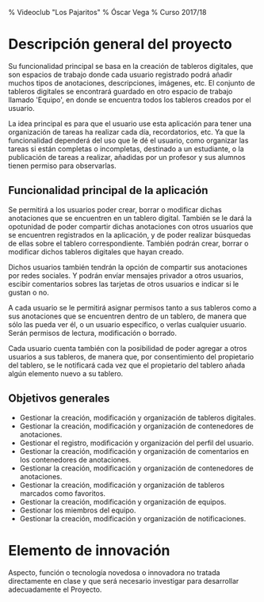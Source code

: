 % Videoclub "Los Pajaritos"
% Óscar Vega
% Curso 2017/18

# Descripción general del proyecto

Su funcionalidad principal se basa en la creación de tableros digitales,
que son espacios de trabajo donde cada usuario registrado podrá añadir
muchos tipos de anotaciones, descripciones, imágenes, etc. El conjunto
de tableros digitales se encontrará guardado en otro espacio de trabajo
llamado 'Equipo', en donde se encuentra todos los tableros creados por el
usuario.

La idea principal es para que el usuario use esta aplicación para tener
una organización de tareas ha realizar cada día, recordatorios, etc.
Ya que la funcionalidad dependerá del uso que le dé el usuario, como
organizar las tareas si están completas o incompletas, destinado a un
estudiante, o la publicación de tareas a realizar, añadidas por un profesor
y sus alumnos tienen permiso para observarlas.

## Funcionalidad principal de la aplicación

Se permitirá a los usuarios poder crear, borrar o modificar dichas
anotaciones que se encuentren en un tablero digital. También se le dará
la opotunidad de poder compartir dichas anotaciones con otros usuarios
que se encuentren registrados en la aplicación, y de poder realizar 
búsquedas de ellas sobre el tablero correspondiente. También podrán crear,
borrar o modificar dichos tableros digitales que hayan creado.

Dichos usuarios también tendrán la opción de compartir sus anotaciones
por redes sociales. Y podrán envíar mensajes privador a otros usuarios,
escibir comentarios sobres las tarjetas de otros usuarios e indicar 
si le gustan o no.

A cada usuario se le permitirá asignar permisos tanto a sus tableros como
a sus anotaciones que se encuentren dentro de un tablero, de manera
que sólo las pueda ver él, o un usuario específico, o verlas cualquier
usuario. Serán permisos de lectura, modificación o borrado.

Cada usuario cuenta también con la posibilidad de poder agregar a otros usuarios a sus
tableros, de manera que, por consentimiento del propietario del tablero, se le notificará
cada vez que el propietario del tablero añada algún elemento nuevo a su tablero.

## Objetivos generales

* Gestionar la creación, modificación y organización de tableros digitales.
* Gestionar la creación, modificación y organización de contenedores de anotaciones.
* Gestionar el registro, modificación y organización del perfil del usuario.
* Gestionar la creación, modificación y organización de comentarios en los contenedores de anotaciones.
* Gestionar la creación, modificación y organización de contenedores de anotaciones.
* Gestionar la creación, modificación y organización de tableros marcados como favoritos.
* Gestionar la creación, modificación y organización de equipos.
* Gestionar los miembros del equipo.
* Gestionar la creación, modificación y organización de notificaciones.


# Elemento de innovación

Aspecto, función o tecnología novedosa o innovadora no tratada directamente
en clase y que será necesario investigar para desarrollar adecuadamente el
Proyecto.
